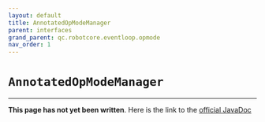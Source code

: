 ```yaml
---
layout: default
title: AnnotatedOpModeManager
parent: interfaces
grand_parent: qc.robotcore.eventloop.opmode
nav_order: 1
---
```

# `AnnotatedOpModeManager`
---
**This page has not yet been written**. Here is the link to the [official JavaDoc](https://ftctechnh.github.io/ftc_app/doc/javadoc/com/qualcomm/robotcore/eventloop/opmode/AnnotatedOpModeManager.html)
        